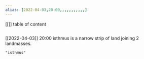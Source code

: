 ```yaml
---
alias: [2022-04-03,20:00,,,,,,,,,,,]
---
```

[[]]
table of content
```toc
```

[[2022-04-03]] 20:00
isthmus is a narrow strip of land joining 2 landmasses.
```query
"isthmus"
```